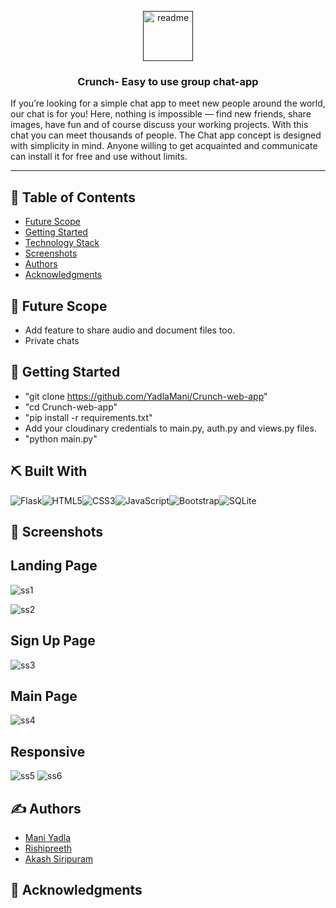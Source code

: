 <p align="center">
  <a href="" rel="noopener">
 <img width="80" alt="readme" src="https://www.vhv.rs/dpng/d/219-2192268_samsung-bada-games-free-download-for-wave-chat.png">
</a>
</p>

<h3 align="center"> Crunch- Easy to use group chat-app
    <br> 
</h3>


<p>If you’re looking for a simple chat app to meet new people around the world, our chat is for you! Here, nothing is impossible — find new friends, share images, have fun and of course discuss your working projects. With this chat you can meet thousands of people. The Chat app concept is designed with simplicity in mind. Anyone willing to get acquainted and communicate can install it for free and use without limits.</p>

---

## 📝 Table of Contents

- [Future Scope](#future_scope)
- [Getting Started](#getting_started)
- [Technology Stack](#tech_stack)
- [Screenshots](#screenshots)
- [Authors](#authors)
- [Acknowledgments](#acknowledgments)


## 🚀 Future Scope <a name = "future_scope"></a>
- Add feature to share audio and document files too.
- Private chats


## 🏁 Getting Started <a name = "getting_started"></a>

- "git clone https://github.com/YadlaMani/Crunch-web-app"
- "cd Crunch-web-app" 
- "pip install -r requirements.txt"
- Add your cloudinary credentials to main.py, auth.py and views.py files.
- "python main.py" 


## ⛏️ Built With <a name = "tech_stack"></a>

<img alt="Flask" src="https://img.shields.io/badge/flask-%23000.svg?&style=for-the-badge&logo=flask&logoColor=white"/><img alt="HTML5" src="https://img.shields.io/badge/html5-%23E34F26.svg?&style=for-the-badge&logo=html5&logoColor=white"/><img alt="CSS3" src="https://img.shields.io/badge/css3-%231572B6.svg?&style=for-the-badge&logo=css3&logoColor=white"/><img alt="JavaScript" src="https://img.shields.io/badge/javascript-%23323330.svg?&style=for-the-badge&logo=javascript&logoColor=%23F7DF1E"/><img alt="Bootstrap" src="https://img.shields.io/badge/bootstrap-%23563D7C.svg?&style=for-the-badge&logo=bootstrap&logoColor=white"/><img alt="SQLite" src ="https://img.shields.io/badge/sqlite-%2307405e.svg?&style=for-the-badge&logo=sqlite&logoColor=white"/>



## 🤳 Screenshots <a name = "screenshots"></a>


## Landing Page

![ss1](https://github.com/pri1311/crunch/blob/master/screenshots/landingPage1.png)

![ss2](https://github.com/pri1311/crunch/blob/master/screenshots/landingPage2.png)

## Sign Up Page

![ss3](https://github.com/pri1311/crunch/blob/master/screenshots/signUpPage.png)

## Main Page

![ss4](https://github.com/pri1311/crunch/blob/master/screenshots/chatPage.png)

## Responsive

![ss5](https://github.com/pri1311/crunch/blob/master/screenshots/LoginPageResponsive.png) ![ss6](https://github.com/pri1311/crunch/blob/master/screenshots/responsiveChatScreen.png)


## ✍️ Authors <a name = "authors"></a>

- [Mani Yadla](https://github.com/pri1311)
- [Rishipreeth](https://github.com/poketr)
- [Akash Siripuram](https://github.com/akashsiripuram)


## 🎉 Acknowledgments <a name = "acknowledgments"></a>

